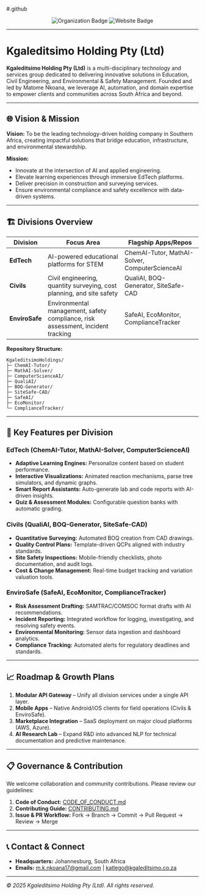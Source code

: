 #.github
<p align="center">
  <img src="https://img.shields.io/badge/Org-KgaleditsimoHoldings-blue?style=flat-square" alt="Organization Badge"/>
  <img src="https://img.shields.io/badge/Website-Coming--Soon-lightgrey?style=flat-square" alt="Website Badge"/>
</p>

---

# Kgaleditsimo Holding Pty (Ltd)

**Kgaleditsimo Holding Pty (Ltd)** is a multi-disciplinary technology and services group dedicated to delivering innovative solutions in Education, Civil Engineering, and Environmental & Safety Management. Founded and led by Matome Nkoana, we leverage AI, automation, and domain expertise to empower clients and communities across South Africa and beyond.

---

## 🌐 Vision & Mission

**Vision:**
To be the leading technology-driven holding company in Southern Africa, creating impactful solutions that bridge education, infrastructure, and environmental stewardship.

**Mission:**
- Innovate at the intersection of AI and applied engineering.
- Elevate learning experiences through immersive EdTech platforms.
- Deliver precision in construction and surveying services.
- Ensure environmental compliance and safety excellence with data-driven systems.

---

## 🏗️ Divisions Overview

| Division       | Focus Area                                                                    | Flagship Apps/Repos                                            |
|----------------|-------------------------------------------------------------------------------|----------------------------------------------------------------|
| **EdTech**     | AI-powered educational platforms for STEM                                     | ChemAI-Tutor, MathAI-Solver, ComputerScienceAI                 |
| **Civils**     | Civil engineering, quantity surveying, cost planning, and site safety         | QualiAI, BOQ-Generator, SiteSafe-CAD                           |
| **EnviroSafe** | Environmental management, safety compliance, risk assessment, incident tracking | SafeAI, EcoMonitor, ComplianceTracker                          |

**Repository Structure:**
```
KgaleditsimoHoldings/
├─ ChemAI-Tutor/
├─ MathAI-Solver/
├─ ComputerScienceAI/
├─ QualiAI/
├─ BOQ-Generator/
├─ SiteSafe-CAD/
├─ SafeAI/
├─ EcoMonitor/
└─ ComplianceTracker/
```

---

## 🚀 Key Features per Division

### EdTech (ChemAI-Tutor, MathAI-Solver, ComputerScienceAI)
- **Adaptive Learning Engines:** Personalize content based on student performance.
- **Interactive Visualizations:** Animated reaction mechanisms, parse tree simulators, and dynamic graphs.
- **Smart Report Assistants:** Auto-generate lab and code reports with AI-driven insights.
- **Quiz & Assessment Modules:** Configurable question banks with automatic grading.

### Civils (QualiAI, BOQ-Generator, SiteSafe-CAD)
- **Quantitative Surveying:** Automated BOQ creation from CAD drawings.
- **Quality Control Plans:** Template-driven QCPs aligned with industry standards.
- **Site Safety Inspections:** Mobile-friendly checklists, photo documentation, and audit logs.
- **Cost & Change Management:** Real-time budget tracking and variation valuation tools.

### EnviroSafe (SafeAI, EcoMonitor, ComplianceTracker)
- **Risk Assessment Drafting:** SAMTRAC/COMSOC format drafts with AI recommendations.
- **Incident Reporting:** Integrated workflow for logging, investigating, and resolving safety events.
- **Environmental Monitoring:** Sensor data ingestion and dashboard analytics.
- **Compliance Tracking:** Automated alerts for regulatory deadlines and standards.

---

## 📈 Roadmap & Growth Plans

1. **Modular API Gateway** – Unify all division services under a single API layer.
2. **Mobile Apps** – Native Android/iOS clients for field operations (Civils & EnviroSafe).
3. **Marketplace Integration** – SaaS deployment on major cloud platforms (AWS, Azure).
4. **AI Research Lab** – Expand R&D into advanced NLP for technical documentation and predictive maintenance.

---

## 📋 Governance & Contribution

We welcome collaboration and community contributions. Please review our guidelines:

1. **Code of Conduct:** [CODE_OF_CONDUCT.md](./CODE_OF_CONDUCT.md)
2. **Contributing Guide:** [CONTRIBUTING.md](./CONTRIBUTING.md)
3. **Issue & PR Workflow:** Fork → Branch → Commit → Pull Request → Review → Merge

---

## 📞 Contact & Connect

* **Headquarters:** Johannesburg, South Africa  
* **Emails:** m.k.nkoana17@gmail.com | katlego@kgaleditsimo.co.za

---

*© 2025 Kgaleditsimo Holding Pty (Ltd). All rights reserved.*
